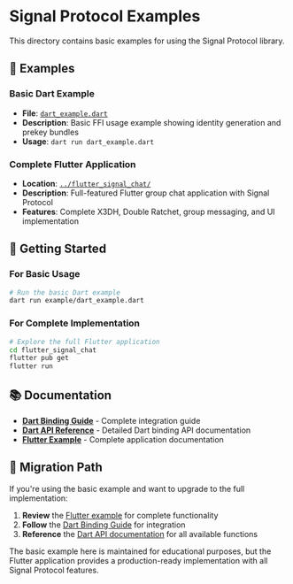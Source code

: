 # Signal Protocol Examples

This directory contains basic examples for using the Signal Protocol library.

## 📁 Examples

### Basic Dart Example
- **File**: [`dart_example.dart`](dart_example.dart)
- **Description**: Basic FFI usage example showing identity generation and prekey bundles
- **Usage**: `dart run dart_example.dart`

### Complete Flutter Application
- **Location**: [`../flutter_signal_chat/`](../flutter_signal_chat/)
- **Description**: Full-featured Flutter group chat application with Signal Protocol
- **Features**: Complete X3DH, Double Ratchet, group messaging, and UI implementation

## 🚀 Getting Started

### For Basic Usage
```bash
# Run the basic Dart example
dart run example/dart_example.dart
```

### For Complete Implementation
```bash
# Explore the full Flutter application
cd flutter_signal_chat
flutter pub get
flutter run
```

## 📚 Documentation

- **[Dart Binding Guide](../docs/DART_BINDING_GUIDE.md)** - Complete integration guide
- **[Dart API Reference](../docs/DART_API_REFERENCE.md)** - Detailed Dart binding API documentation
- **[Flutter Example](../flutter_signal_chat/README.md)** - Complete application documentation

## 🔄 Migration Path

If you're using the basic example and want to upgrade to the full implementation:

1. **Review** the [Flutter example](../flutter_signal_chat/) for complete functionality
2. **Follow** the [Dart Binding Guide](../docs/DART_BINDING_GUIDE.md) for integration
3. **Reference** the [Dart API documentation](../docs/DART_API_REFERENCE.md) for all available functions

The basic example here is maintained for educational purposes, but the Flutter application provides a production-ready implementation with all Signal Protocol features.